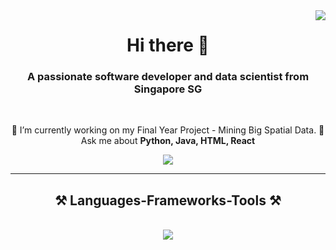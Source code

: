 <img align="right" src="https://visitor-badge.laobi.icu/badge?page_id=NgZhiKai.NgZhiKai" />

<h1 align="center">
  Hi there 👋
</h1>

<h3 align="center">A passionate software developer and data scientist from Singapore SG</h3>

<br/>

<div align="center">
 
 🔭 I’m currently working on my Final Year Project - Mining Big Spatial Data.
 💬 Ask me about **Python, Java, HTML, React**
 </div>

 <div align="center"> 
  <a href="mailto:ngzhkai@gmail.com">
    <img src="https://img.shields.io/badge/Gmail-333333?style=for-the-badge&logo=gmail&logoColor=red" />
  </a>
</div>

 <hr/>

<h2 align="center">⚒️ Languages-Frameworks-Tools ⚒️</h2>
<br/>
<div align="center">
    <img src="https://skillicons.dev/icons?i=react,bootstrap,html,css,nodejs,python,javascript,c,java,mysql,flask" /><br>
</div>

<br/>
